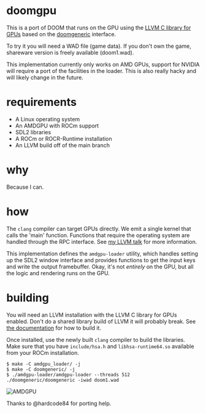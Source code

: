 # doomgpu

This is a port of DOOM that runs on the GPU using the [LLVM C library for
GPUs](https://libc.llvm.org/gpu/) based on the
[doomgeneric](https://github.com/ozkl/doomgeneric) interface.

To try it you will need a WAD file (game data). If you don't own the game,
shareware version is freely available (doom1.wad).

This implementation currently only works on AMD GPUs, support for NVIDIA will
require a port of the facilities in the loader. This is also really hacky and
will likely change in the future.

# requirements

* A Linux operating system
* An AMDGPU with ROCm support
* SDL2 libraries
* A ROCm or ROCR-Runtime installation
* An LLVM build off of the main branch

# why

Because I can.

# how

The `clang` compiler can target GPUs directly. We emit a single kernel that
calls the 'main' function. Functions that require the operating system are
handled through the RPC interface. See [my LLVM
talk](https://www.youtube.com/watch?v=_LLGc48GYHc) for more information.

This implementation defines the `amdgpu-loader` utility, which handles setting
up the SDL2 window interface and provides functions to get the input keys and
write the output framebuffer. Okay, it's not *entirely* on the GPU, but all the
logic and rendering runs on the GPU.

# building

You will need an LLVM installation with the LLVM C library for GPUs enabled.
Don't do a shared library build of LLVM it will probably break. See [the
documentation](https://libc.llvm.org/gpu/building.html#standard-runtimes-build)
for how to build it.

Once installed, use the newly built `clang` compiler to build the libraries.
Make sure that you have `include/hsa.h` and `libhsa-runtime64.so` available from
your ROCm installation.

```console
$ make -C amdgpu_loader/ -j
$ make -C doomgeneric/ -j
$ ./amdgpu-loader/amdgpu-loader --threads 512 ./doomgeneric/doomgeneric -iwad doom1.wad
```

![AMDGPU](screenshots/amdgpu.png)

Thanks to @hardcode84 for porting help.
